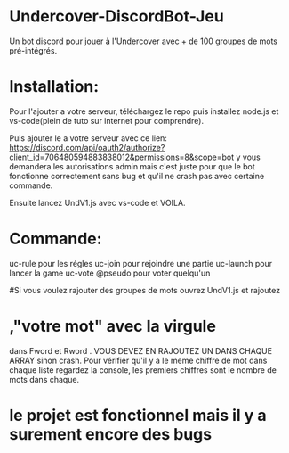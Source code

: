 # Undercover-DiscordBot-Jeu
 Un bot discord pour jouer à l'Undercover avec + de 100 groupes de mots pré-intégrés.
 
 # Installation:
 Pour l'ajouter a votre serveur, téléchargez le repo puis installez node.js et vs-code(plein de tuto sur internet pour comprendre).
 
 Puis ajouter le a votre serveur avec ce lien: https://discord.com/api/oauth2/authorize?client_id=706480594883838012&permissions=8&scope=bot
 y vous demandera les autorisations admin mais c'est juste pour que le bot fonctionne correctement sans bug et qu'il ne crash pas avec certaine commande.
 
 Ensuite lancez UndV1.js avec vs-code et VOILA.
 
  # Commande:
  uc-rule pour les régles
  uc-join pour rejoindre une partie
  uc-launch pour lancer la game
  uc-vote @pseudo pour voter quelqu'un
  
  #Si vous voulez rajouter des groupes de mots ouvrez UndV1.js et rajoutez 
  # ,"votre mot" avec la virgule
  dans Fword et Rword .
  VOUS DEVEZ EN RAJOUTEZ UN DANS CHAQUE ARRAY sinon crash. Pour vérifier qu'il y a le meme chiffre de mot dans chaque liste regardez la console, les premiers chiffres sont le nombre de mots dans chaque.

  # le projet est fonctionnel mais il y a surement encore des bugs
